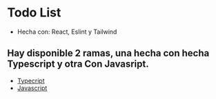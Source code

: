 # Todo List
- Hecha con: React, Eslint y Tailwind
## Hay disponible 2 ramas, una hecha con hecha Typescript y otra Con Javasript.
- [Typecript](https://github.com/FrM-bot/todo-list/tree/typescript)
- [Javascript](https://github.com/FrM-bot/todo-list/tree/javascript)
